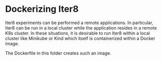 # Dockerizing Iter8

Iter8 experiments can be performed a remote applications. In particular, Iter8 can be run in a local cluster while the application resides in a remote K8s cluster. In these situations, it is desirable to run Iter8 within a local cluster like Minikube or Kind which itself is containerized within a Docker image.

The Dockerfile in this folder creates such an image.